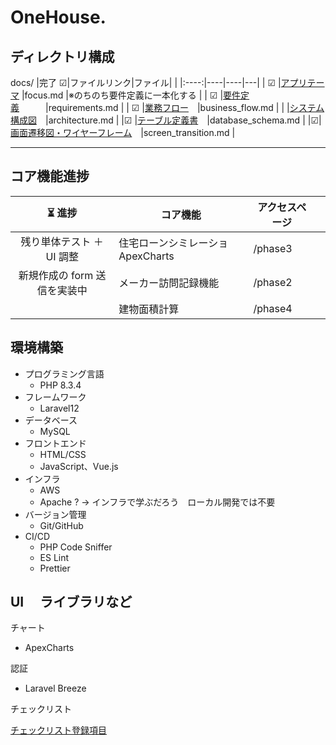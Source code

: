 # OneHouse.

## ディレクトリ構成

docs/
|完了 ☑|ファイルリンク|ファイル| |
|:----:|----|----|---|
| ☑ |[アプリテーマ](docs/focus.md) |focus.md |※のちのち要件定義に一本化する |
| ☑ |[要件定義](docs/requirements.md)　　　|requirements.md |
| ☑ |[業務フロー](docs/business_flow.md)　|business_flow.md |
| |[システム構成図](docs/architecture.md)　|architecture.md |
|☑ |[テーブル定義書](docs/database_schema.md)　|database_schema.md |
|☑|[画面遷移図・ワイヤーフレーム](docs/screen_transition.md)　|screen_transition.md |

---

## コア機能進捗

|           ⏳ 進捗            | コア機能                          | アクセスページ |     |
| :--------------------------: | --------------------------------- | -------------- | --- |
|  残り単体テスト ＋ UI 調整   | 住宅ローンシミレーショ ApexCharts | /phase3        |     |
| 新規作成の form 送信を実装中 | メーカー訪問記録機能              | /phase2        |
|                              | 建物面積計算                      | /phase4        |

## 環境構築

- プログラミング言語
  - PHP 8.3.4
- フレームワーク
  - Laravel12
- データベース
  - MySQL
- フロントエンド
  - HTML/CSS
  - JavaScript、Vue.js
- インフラ
  - AWS
  - Apache ? → インフラで学ぶだろう　ローカル開発では不要
- バージョン管理
  - Git/GitHub
- CI/CD
  - PHP Code Sniffer
  - ES Lint
  - Prettier

## UI 　ライブラリなど

チャート

- ApexCharts

認証

- Laravel Breeze

チェックリスト

[チェックリスト登録項目](docs/lib/checklist.md)
